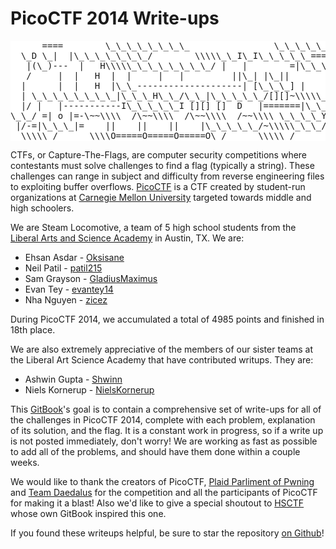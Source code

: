 PicoCTF 2014 Write-ups
=====================

<pre style="background-color:white">
      ====        \_\_\_\_\_\_\_\_                \_\_\_\_\_\_\_\_\_\_\_
  \_D \_|  |\_\_\_\_\_\_\_/        \\\\\_\_I\_I\_\_\_\_\_===\_\_|\_\_\_\_\_\_\_\_\_|
   |(\_)---  |   H\\\\\_\_\_\_\_\_\_\_/ |   |        =|\_\_\_ \_\_\_|           \_\_\_\_\_\_\_\_\_\_\_\_\_\_\_\_\_
   /     |  |   H  |  |     |   |         ||\_| |\_||           \_|                \\\\\_\_\_\_\_A
  |      |  |   H  |\_\_--------------------| [\_\_\_] |         =|                        |
  | \_\_\_\_\_\_\_\_|\_\_\_H\_\_/\_\_|\_\_\_\_\_/[][]~\\\\\_\_\_\_\_\_\_|       |        -|                        |
  |/ |   |-----------I\_\_\_\_\_I [][] []  D   |=======|\_\_      \_\_|\_\_\_\_\_\_\_\_\_\_\_\_\_\_\_\_\_\_\_\_\_\_\_\_|\_
\_\_/ =| o |=-\~~\\\\  /\~~\\\\  /\~~\\\\  /~~\\\\ \_\_\_\_Y\_\_\_\_\_\_\_\_\_\_\_|\_\_  |\_\_\_\_\_\_\_\_\_\_\_\_\_\_\_\_\_\_\_\_\_\_\_\_\_\_|\_
 |/-=|\_\_\_|=    ||    ||    ||    |\_\_\_\_\_/~\\\\\_\_\_/               |\_D\_\_D\_\_D\_|  |\_D\_\_D\_\_D\_|
  \\\\\_/      \\\\O=====O=====O=====O\_/      \\\\\_/                  \\\\\_/   \\\\\_/    \\\\\_/   \\\\\_/
</pre>
CTFs, or Capture-The-Flags, are computer security competitions where contestants must solve challenges to find a flag (typically a string). These challenges can range in subject and difficulty from reverse engineering files to exploiting buffer overflows. [PicoCTF](http://picoctf.com) is a CTF created by student-run organizations at [Carnegie Mellon University](http://www.cmu.edu/index.shtml) targeted towards middle and high schoolers.

We are Steam Locomotive, a team of 5 high school students from the [Liberal Arts and Science Academy](http://lasaonline.org) in Austin, TX. We are:

* Ehsan Asdar - [Oksisane](https://github.com/oksisane)
* Neil Patil - [patil215](https://github.com/patil215)
* Sam Grayson - [GladiusMaximus](https://github.com/gladiusmaximus)
* Evan Tey - [evantey14](https://github.com/evantey14)
* Nha Nguyen - [zicez](https://github.com/zicez)

During PicoCTF 2014, we accumulated a total of 4985 points and finished in 18th place.

We are also extremely appreciative of the members of our sister teams at the Liberal Art Science Academy that have contributed writups. They are:

* Ashwin Gupta - [Shwinn](https://github.com/Shwinn)
* Niels Kornerup - [NielsKornerup](https://github.com/NielsKornerup)

This [GitBook](http://gitbook.io)'s goal is to contain a comprehensive set of write-ups for all of the challenges in PicoCTF 2014, complete with each problem, explanation of its solution, and the flag. It is a constant work in progress, so if a write up is not posted immediately, don't worry! We are working as fast as possible to add all of the problems, and should have them done within a couple weeks.

We would like to thank the creators of PicoCTF, [Plaid Parliment of Pwning](http://ppp.cylab.cmu.edu/wordpress/) and [Team Daedalus](http://www.etc.cmu.edu/blog/projects/deadalus/) for the competition and all the participants of PicoCTF for making it a blast! Also we'd like to give a special shoutout to [HSCTF](http://hsctf.com/) whose own GitBook inspired this one.

If you found these writeups helpful, be sure to star the repository [on Github](https://github.com/Oksisane/PicoCTF-2014-Writeups)!
